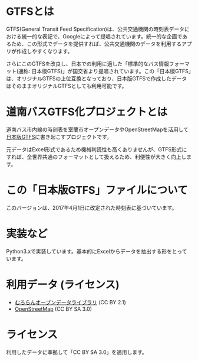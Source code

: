 # GTFSとは
GTFS(General Transit Feed Specification)は、公共交通機関の時刻表データにおける統一的な表記で、Googleによって提唱されています。統一的な企画であるため、この形式でデータを提供すれば、公共交通機関のデータを利用するアプリが作成しやすくなります。

さらにこのGTFSを改良し、日本での利用に適した「標準的なバス情報フォーマット(通称: 日本版GTFS)」が国交省より提唱されています。この「日本版GTFS」は、オリジナルGTFSの上位互換となっており、日本版GTFSで作成したデータはそのままオリジナルGTFSとしても利用可能です。

# 道南バスGTFS化プロジェクトとは
道南バス市内線の時刻表を室蘭市オープンデータやOpenStreetMapを活用して[日本版GTFS](http://www.mlit.go.jp/sogoseisaku/transport/sosei_transport_tk_000067.html)に書き起こすプロジェクトです。

元データはExcel形式であるため機械判読性も高くありませんが、GTFS形式にすれば、全世界共通のフォーマットとして扱えるため、利便性が大きく向上します。

# この「日本版GTFS」ファイルについて
このバージョンは、2017年4月1日に改定された時刻表に基づいています。

# 実装など
Python3.xで実装しています。基本的にExcelからデータを抽出する形をとっています。

# 利用データ (ライセンス)
- [むろらんオープンデータライブラリ](http://www.city.muroran.lg.jp/main/org2260/odlib.php) (CC BY 2.1)
- [OpenStreetMap](http://www.openstreetmap.org/) (CC BY SA 3.0)

# ライセンス
利用したデータに準拠して「CC BY SA 3.0」を適用します。

